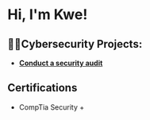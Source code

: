 <h1>Hi, I'm Kwe!

<h2>👨‍💻Cybersecurity Projects:</h2>

- <b> [Conduct a security audit](https://github.com/SunGodRah/ConductASecurityAuditLab/blob/main/README.md)</b>

<h2>Certifications</h2>

- CompTia Security +


<!--
**joshmadakor1/joshmadakor1** is a ✨ _special_ ✨ repository because its `README.md` (this file) appears on your GitHub profile.

Here are some ideas to get you started:

- 🔭 I’m currently working on ...
- 🌱 I’m currently learning ...
- 👯 I’m looking to collaborate on ...
- 🤔 I’m looking for help with ...
- 💬 Ask me about ...
- 📫 How to reach me: ...
- 😄 Pronouns: ...
- ⚡ Fun fact: ...
-->
